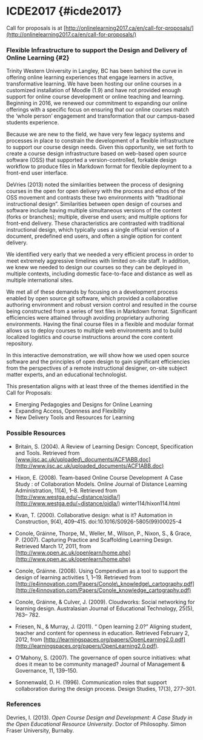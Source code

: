 # ICDE2017 {#icde2017}

Call for proposals is at [http://onlinelearning2017.ca/en/call-for-proposals/](http://onlinelearning2017.ca/en/call-for-proposals/)

### Flexible Infrastructure to support the Design and Delivery of Online Learning {#2}

Trinity Western University in Langley, BC has been behind the curve in offering online learning experiences that engage learners in active, transformative learning. We have been hosting our online courses in a customized installation of Moodle \(1.9\) and have not provided enough support for online course development or online teaching and learning. Beginning in 2016, we renewed our commitment to expanding our online offerings with a specific focus on ensuring that our online courses match the ‘whole person’ engagement and transformation that our campus-based students experience.

Because we are new to the field, we have very few legacy systems and processes in place to constrain the development of a flexible infrastructure to support our course design needs. Given this opportunity, we set forth to create a course design infrastructure based on web-based open source software \(OSS\) that supported a version-controlled, forkable design workflow to produce files in Markdown format for flexible deployment to a front-end user interface.

DeVries \(2013\) noted the similarities between the process of designing courses in the open for open delivery with the process and ethos of the OSS movement and contrasts these two environments with “traditional instructional design”. Similarities between open design of courses and software include having multiple simultaneous versions of the content \(forks or branches\); multiple, diverse end users; and multiple options for front-end delivery. These characteristics are contrasted with traditional instructional design, which typically uses a single official version of a document, predefined end users, and often a single option for content delivery.

We identified very early that we needed a very efficient process in order to meet extremely aggressive timelines with limited on-site staff. In addition, we knew we needed to design our courses so they can be deployed in multiple contexts, including domestic face-to-face and distance as well as multiple international sites.

We met all of these demands by focusing on a development process enabled by open source git software, which provided a collaborative authoring environment and robust version control and resulted in the course being constructed from a series of text files in Markdown format. Significant efficiencies were attained through avoiding proprietary authoring environments. Having the final course files in a flexible and modular format allows us to deploy courses to multiple web environments and to build localized logistics and course instructions around the core content repository.

In this interactive demonstration, we will show how we used open source software and the principles of open design to gain significant efficiencies from the perspectives of a remote instructional designer, on-site subject matter experts, and an educational technologist.

This presentation aligns with at least three of the themes identified in the Call for Proposals:

* Emerging Pedagogies and Designs for Online Learning
* Expanding Access, Openness and Flexibility
* New Delivery Tools and Resources for Learning

### Possible Resources

* Britain, S. \(2004\). A Review of Learning Design: Concept, Specification and Tools. Retrieved from [www.jisc.ac.uk/uploaded\_documents/ACF1ABB.doc](http://www.jisc.ac.uk/uploaded_documents/ACF1ABB.doc)
* Hixon, E. \(2008\). Team-based Online Course Development  A Case Study : of Collaboration Models. Online Journal of Distance Learning Administration, 11\(4\), 1–8. Retrieved from [http://www.westga.edu/~distance/ojdla/](http://www.westga.edu/~distance/ojdla/) winter114/hixon114.html

* Kvan, T. \(2000\). Collaborative design: what is it? Automation in Construction, 9\(4\), 409–415. doi:10.1016/S0926-5805\(99\)00025-4

* Conole, Gráinne, Thorpe, M., Weller, M., Wilson, P., Nixon, S., & Grace, P. \(2007\). Capturing Practice and Scaffolding Learning Design. Retrieved March 17, 2011, from [http://www.open.ac.uk/openlearn/home.php](http://www.open.ac.uk/openlearn/home.php)

* Conole, Gráinne. \(2008\). Using Compendium as a tool to support the design of learning activities 1, 1–19. Retrieved from [http://e4innovation.com/Papers/Conole\_knowledge\_cartography.pdf](http://e4innovation.com/Papers/Conole_knowledge_cartography.pdf)

* Conole, Gráinne, & Culver, J. \(2009\). Cloudworks: Social networking for learning design. Australasian Journal of Educational Technology, 25\(5\), 763– 782.

* Friesen, N., & Murray, J. \(2011\). “ Open learning 2.0?” Aligning student, teacher and content for openness in education. Retrieved February 2, 2012, from [http://learningspaces.org/papers/OpenLearning2.0.pdf](http://learningspaces.org/papers/OpenLearning2.0.pdf).

* O’Mahony, S. \(2007\). The governance of open source initiatives: what does it mean to be community managed? Journal of Management & Governance, 11, 139–150.

* Sonnenwald, D. H. \(1996\). Communication roles that support collaboration during the design process. Design Studies, 17\(3\), 277–301.

### References

Devries, I. \(2013\). _Open Course Design and Development: A Case Study in the Open Educational Resource University_. Doctor of Philosophy. Simon Fraser University, Burnaby.


